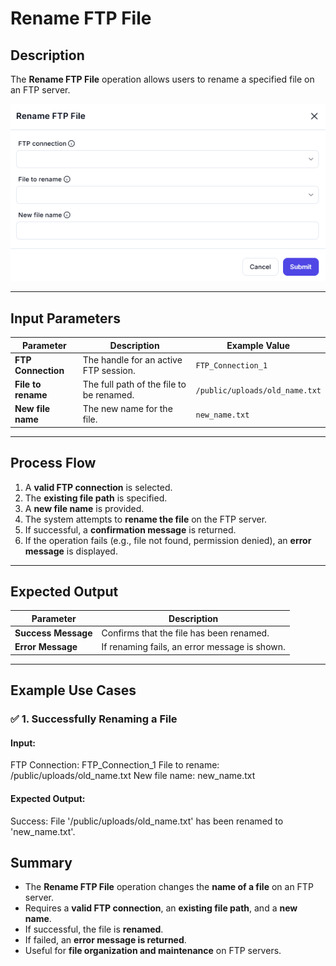 # **Rename FTP File**

## Description

The **Rename FTP File** operation allows users to rename a specified file on an FTP server.

![alt text](rename-ftp-file-1.png)

---


## **Input Parameters**

| Parameter         | Description                                   | Example Value                   |
|------------------|---------------------------------------------|---------------------------------|
| **FTP Connection** | The handle for an active FTP session.     | `FTP_Connection_1`              |
| **File to rename** | The full path of the file to be renamed. | `/public/uploads/old_name.txt`  |
| **New file name**  | The new name for the file.               | `new_name.txt`                  |

---

## **Process Flow**

1. A **valid FTP connection** is selected.
2. The **existing file path** is specified.
3. A **new file name** is provided.
4. The system attempts to **rename the file** on the FTP server.
5. If successful, a **confirmation message** is returned.
6. If the operation fails (e.g., file not found, permission denied), an **error message** is displayed.

---

## **Expected Output**

| Parameter      | Description                                       |
|---------------|---------------------------------------------------|
| **Success Message** | Confirms that the file has been renamed.     |
| **Error Message**   | If renaming fails, an error message is shown. |

---

## **Example Use Cases**

### ✅ **1. Successfully Renaming a File**

#### **Input:**

FTP Connection: FTP_Connection_1 File to rename: /public/uploads/old_name.txt New file name: new_name.txt

#### **Expected Output:**

Success: File '/public/uploads/old_name.txt' has been renamed to 'new_name.txt'.

## **Summary**
- The **Rename FTP File** operation changes the **name of a file** on an FTP server.
- Requires a **valid FTP connection**, an **existing file path**, and a **new name**.
- If successful, the file is **renamed**.
- If failed, an **error message is returned**.
- Useful for **file organization and maintenance** on FTP servers.
